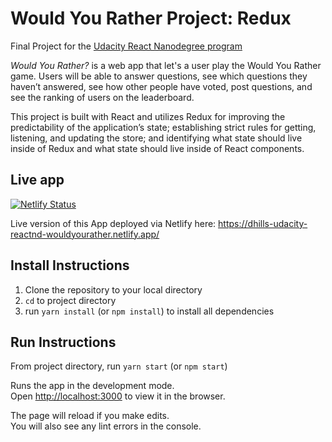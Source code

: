 # Would You Rather Project: Redux

Final Project for the [Udacity React Nanodegree program](https://www.udacity.com/course/react-nanodegree--nd019)

*Would You Rather?* is a web app that let's a user play the Would You Rather game. Users will be able to answer questions, see which questions they haven’t answered, see how other people have voted, post questions, and see the ranking of users on the leaderboard.

This project is built with React and utilizes Redux for improving the predictability of the application’s state; establishing strict rules for getting, listening, and updating the store; and identifying what state should live inside of Redux and what state should live inside of React components.

## Live app
[![Netlify Status](https://api.netlify.com/api/v1/badges/4931e052-ac50-4b82-a6e1-d613c76192a5/deploy-status)](https://app.netlify.com/sites/dhills-udacity-reactnd-wouldyourather/deploys)

Live version of this App deployed via Netlify here: https://dhills-udacity-reactnd-wouldyourather.netlify.app/

## Install Instructions

1. Clone the repository to your local directory
2. `cd` to project directory
3. run `yarn install` (or `npm install`) to install all dependencies

## Run Instructions

From project directory, run `yarn start` (or `npm start`)

Runs the app in the development mode.\
Open [http://localhost:3000](http://localhost:3000) to view it in the browser.

The page will reload if you make edits.\
You will also see any lint errors in the console.
